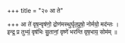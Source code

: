 +++
title = "२० आ ते"

+++
आ ते॑ वृष॒न्वृष॑णो॒ द्रोण॑मस्थुर्घृत॒प्रुषो॒ नोर्मयो॒ मद॑न्तः ।  
इन्द्र॒ प्र तुभ्यं॒ वृष॑भिः सु॒तानां॒ वृष्णे॑ भरन्ति वृष॒भाय॒ सोम॑म् ॥